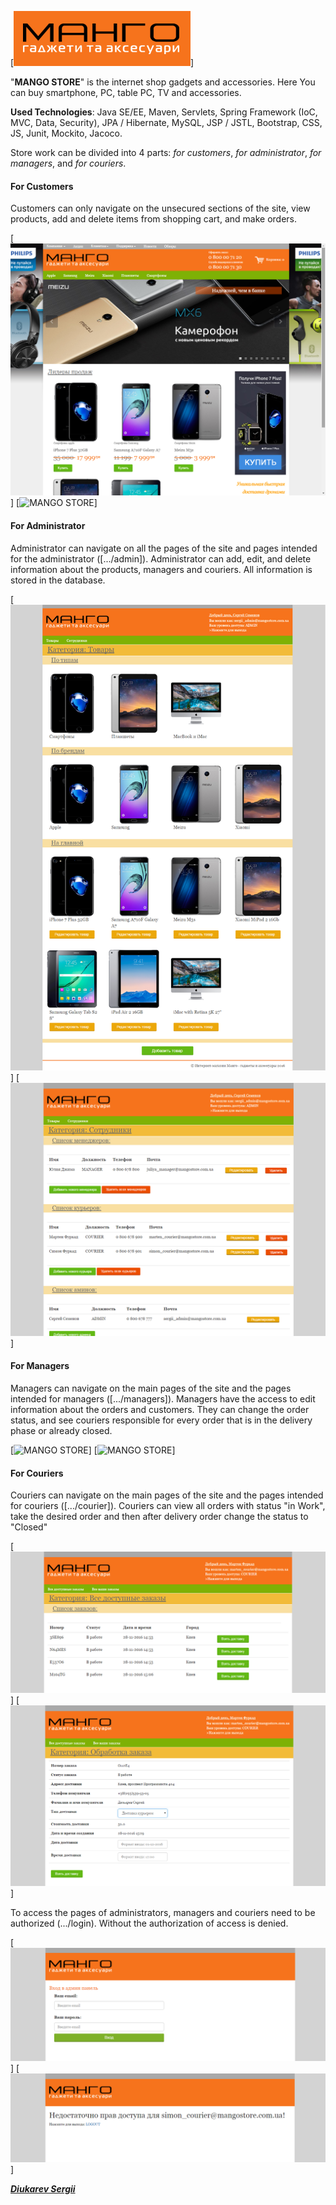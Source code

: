 [![MANGO STORE](screenshot/logo.png)]

"**MANGO STORE**" is the internet shop gadgets and accessories. Here You can buy smartphone, PC, table PC, TV and accessories.

**Used Technologies**: Java SE/EE, Maven, Servlets, Spring Framework (IoC, MVC, Data, Security), JPA / Hibernate, MySQL, JSP / JSTL, Bootstrap, CSS, JS, Junit, Mockito, Jacoco.

Store work can be divided into 4 parts: _for customers_, _for administrator_,  _for managers_, and _for couriers_.

<h4>For Customers</h4>
Customers can only navigate on the unsecured sections of the site, view products, add and delete items from shopping cart, and make orders.

[![MANGO STORE](screenshot/main.png)]  [![MANGO STORE](screenshot/product.jpg)]

<h4>For Administrator</h4>
Administrator can navigate on all the pages of the site and pages intended for the administrator ([.../admin]).
Administrator can add, edit, and delete information about the products, managers and couriers. All information is stored in the database.

[![MANGO STORE](screenshot/admin_products.png)] [![MANGO STORE](screenshot/admin_employee.png)]

<h4>For Managers</h4>
Managers can navigate on the main pages of the site and the pages intended for managers ([.../managers]).
Managers have the access to edit information about the orders and customers. They can change the order status, and see couriers responsible for every order that is in the delivery phase or already closed.

[![MANGO STORE](screenshot/manager_orders.jpg)]  [![MANGO STORE](screenshot/manager_order_view.jpg)]

<h4>For Couriers</h4>
Couriers can navigate on the main pages of the site and the pages intended for couriers ([.../courier]).
Couriers can view all orders with status "in Work", take the desired order and then after delivery order change the status to "Closed"

[![MANGO STORE](screenshot/courier_orders.png)]  [![MANGO STORE](screenshot/courier_order_view.png)]

To access the pages of administrators, managers and couriers need to be authorized (.../login). Without the authorization of access is denied.

[![MANGO STORE](screenshot/login.png)] [![MANGO STORE](screenshot/login_access_denied.png)]

[_**Diukarev Sergii**_](https://www.linkedin.com/in/diukarevsergii)
